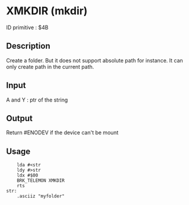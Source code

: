 # XMKDIR (mkdir)

ID primitive : $4B

## Description

Create a folder. But it does not support absolute path for instance. It can only create path in the current path.

## Input

A and Y : ptr of the string

## Output

Return #ENODEV if the device can't be mount

## Usage

``` ca65
    lda #<str
    ldy #>str
    ldx #$00
    BRK_TELEMON XMKDIR
    rts
str:
    .asciiz "myfolder"
```
